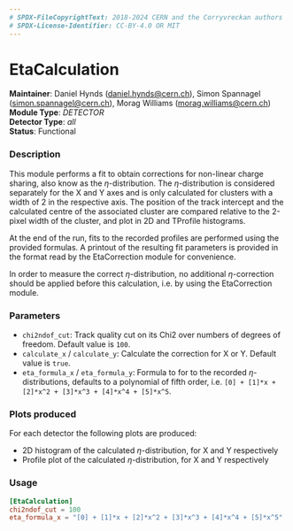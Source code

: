 ```yaml
---
# SPDX-FileCopyrightText: 2018-2024 CERN and the Corryvreckan authors
# SPDX-License-Identifier: CC-BY-4.0 OR MIT
---
```


# EtaCalculation

**Maintainer**: Daniel Hynds (<daniel.hynds@cern.ch>), Simon Spannagel (<simon.spannagel@cern.ch>), Morag Williams (<morag.williams@cern.ch>)  
**Module Type**: *DETECTOR*  
**Detector Type**: *all*  
**Status**: Functional  

### Description

This module performs a fit to obtain corrections for non-linear charge sharing, also know as the $`\eta`$-distribution.
The $`\eta`$-distribution is considered separately for the X and Y axes and is only calculated for clusters with a width of 2 in the respective axis.
The position of the track intercept and the calculated centre of the associated cluster are compared relative to the 2-pixel width of the cluster, and plot in 2D and TProfile histograms.

At the end of the run, fits to the recorded profiles are performed using the provided formulas.
A printout of the resulting fit parameters is provided in the format read by the EtaCorrection module for convenience.

In order to measure the correct $`\eta`$-distribution, no additional $`\eta`$-correction should be applied before this calculation, i.e. by using the EtaCorrection module.

### Parameters

* `chi2ndof_cut`: Track quality cut on its Chi2 over numbers of degrees of freedom. Default value is `100`.
* `calculate_x` / `calculate_y`: Calculate the correction for X or Y. Default value is `true`.
* `eta_formula_x` / `eta_formula_y`: Formula to for to the recorded $`\eta`$-distributions, defaults to a polynomial of fifth order, i.e. `[0] + [1]*x + [2]*x^2 + [3]*x^3 + [4]*x^4 + [5]*x^5`.

### Plots produced

For each detector the following plots are produced:

* 2D histogram of the calculated $`\eta`$-distribution, for X and Y respectively
* Profile plot of the calculated $`\eta`$-distribution, for X and Y respectively

### Usage

```toml
[EtaCalculation]
chi2ndof_cut = 100
eta_formula_x = "[0] + [1]*x + [2]*x^2 + [3]*x^3 + [4]*x^4 + [5]*x^5"
```
